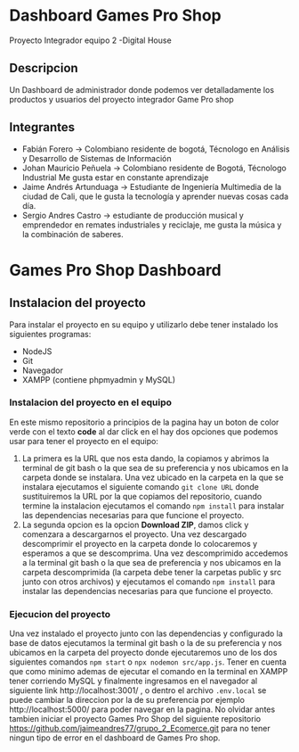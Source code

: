 # Dashboard Games Pro Shop
Proyecto Integrador equipo 2 -Digital House
## Descripcion

Un Dashboard de administrador donde podemos ver detalladamente los productos y usuarios del proyecto integrador Game Pro shop
## Integrantes
- Fabián Forero -> Colombiano residente de bogotá, Técnologo en Análisis y Desarrollo de Sistemas de Información
- Johan Mauricio Peñuela -> Colombiano residente de Bogotá, Técnologo Industrial Me gusta estar en constante aprendizaje
- Jaime Andrés Artunduaga -> Estudiante de Ingeniería Multimedia de la ciudad de Cali, que le gusta la tecnología y aprender nuevas cosas cada día.  
- Sergio Andres Castro -> estudiante de producción musical y emprendedor en remates industriales y reciclaje, me gusta la música y la combinación de saberes.

# Games Pro Shop Dashboard
## Instalacion del proyecto
Para instalar el proyecto en su equipo y utilizarlo debe tener instalado los siguientes programas:
- NodeJS
- Git
- Navegador
- XAMPP (contiene phpmyadmin y MySQL)


### Instalacion del proyecto en el equipo
En este mismo repositorio a principios de la pagina hay un boton de color verde con el texto **code** al dar click en el hay dos opciones que podemos usar para tener el proyecto en el equipo:
1. La primera es la URL que nos esta dando, la copiamos y abrimos la terminal de git bash o la que sea de su preferencia y nos ubicamos en la carpeta donde se instalara. Una vez ubicado en la carpeta en la que se instalara ejecutamos el siguiente comando ``` git clone URL ``` donde sustituiremos la URL por la que copiamos del repositorio, cuando termine la instalacion ejecutamos el comando ``` npm install ``` para instalar las dependencias necesarias para que funcione el proyecto.
2. La segunda opcion es la opcion **Download ZIP**, damos click y comenzara a descargarnos el proyecto. Una vez descargado descomprimir el proyecto en la carpeta donde lo colocaremos y esperamos a que se descomprima. Una vez descomprimido accedemos a la terminal git bash o la que sea de preferencia y nos ubicamos en la carpeta descomprimida (la carpeta debe tener la carpetas public y src junto con otros archivos) y ejecutamos el comando ``` npm install ``` para instalar las dependencias necesarias para que funcione el proyecto.

### Ejecucion del proyecto

Una vez instalado el proyecto junto con las dependencias y configurado la base de datos ejecutamos la terminal git bash o la de su preferencia y nos ubicamos en la carpeta del proyecto donde ejecutaremos uno de los dos siguientes comandos ``` npm start ``` o ``` npx nodemon src/app.js ```. Tener en cuenta que como minimo ademas de ejecutar el comando en la terminal en XAMPP tener corriendo MySQL y finalmente ingresamos en el navegador al siguiente link http://localhost:3001/ , o dentro el archivo `.env.local` se puede cambiar la direccion por la de su preferencia por ejemplo http://localhost:5000/ para poder navegar en la pagina.
No olvidar antes tambien iniciar el proyecto Games Pro Shop del siguiente repositorio https://github.com/jaimeandres77/grupo_2_Ecomerce.git para no tener ningun tipo de error en el dashboard de Games Pro shop.
